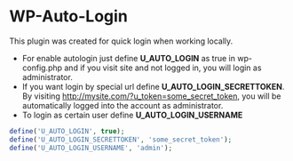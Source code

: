 # WP-Auto-Login

This plugin was created for quick login when working locally.
* For enable autologin just define **U_AUTO_LOGIN** as true in wp-config.php and if you visit site and not logged in, you will login as administrator.
* If you want login by special url define **U_AUTO_LOGIN_SECRETTOKEN**. By visiting http://mysite.com/?u_token=some_secret_token, you will be automatically logged into the account as administrator.
* To login as certain user define **U_AUTO_LOGIN_USERNAME**

```php
define('U_AUTO_LOGIN', true);
define('U_AUTO_LOGIN_SECRETTOKEN', 'some_secret_token');
define('U_AUTO_LOGIN_USERNAME', 'admin');
```
